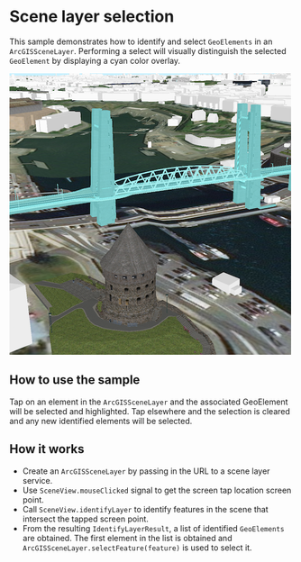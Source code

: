 # Scene layer selection

This sample demonstrates how to identify and select `GeoElements` in an
`ArcGISSceneLayer`. Performing a select will visually distinguish the
selected `GeoElement` by displaying a cyan color overlay.

![](screenshot.png)

## How to use the sample

Tap on an element in the `ArcGISSceneLayer` and the associated
GeoElement will be selected and highlighted. Tap elsewhere and the
selection is cleared and any new identified elements will be selected.

## How it works

  - Create an `ArcGISSceneLayer` by passing in the URL to a scene layer
    service.
  - Use `SceneView.mouseClicked` signal to get the screen tap location
    screen point.
  - Call `SceneView.identifyLayer` to identify features in the scene
    that intersect the tapped screen point.
  - From the resulting `IdentifyLayerResult`, a list of identified
    `GeoElements` are obtained. The first element in the list is
    obtained and `ArcGISSceneLayer.selectFeature(feature)` is used to
    select it.
